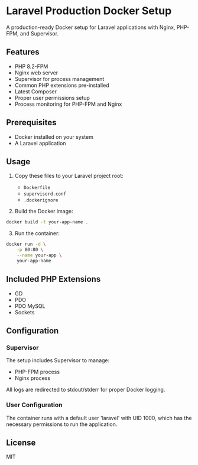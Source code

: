 # Laravel Production Docker Setup

A production-ready Docker setup for Laravel applications with Nginx, PHP-FPM, and Supervisor.

## Features

- PHP 8.2-FPM
- Nginx web server
- Supervisor for process management
- Common PHP extensions pre-installed
- Latest Composer
- Proper user permissions setup
- Process monitoring for PHP-FPM and Nginx

## Prerequisites

- Docker installed on your system
- A Laravel application

## Usage

1. Copy these files to your Laravel project root:
   - `Dockerfile`
   - `supervisord.conf`
   - `.dockerignore`

2. Build the Docker image:
```bash
docker build -t your-app-name .
```

3. Run the container:
```bash
docker run -d \
    -p 80:80 \
    --name your-app \
    your-app-name
```

## Included PHP Extensions

- GD
- PDO
- PDO MySQL
- Sockets

## Configuration

### Supervisor
The setup includes Supervisor to manage:
- PHP-FPM process
- Nginx process

All logs are redirected to stdout/stderr for proper Docker logging.

### User Configuration
The container runs with a default user 'laravel' with UID 1000, which has the necessary permissions to run the application.

## License
MIT 